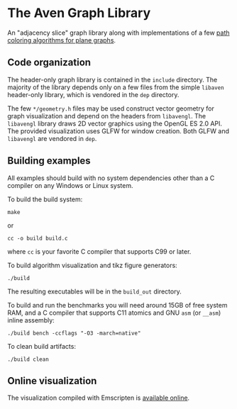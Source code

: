# The Aven Graph Library

An "adjacency slice" graph library along with implementations
of a few [path coloring algorithms for plane graphs][2].

## Code organization

The header-only graph library is contained in the `include` directory.
The majority of the library depends only on a few files from
the simple `libaven` header-only library, which is vendored in the
`dep` directory.

The few `*/geometry.h` files may be used construct vector geometry
for graph visualization and depend on the headers from
`libavengl`. The `libavengl` library draws 2D vector
graphics using the OpenGL ES 2.0 API.
The provided visualization uses GLFW for window creation.
Both GLFW and `libavengl` are vendored in `dep`.

## Building examples

All examples should build with no system dependencies other
than a C compiler on any Windows or Linux system.

To build the build system:

```Shell
make
```
or
```Shell
cc -o build build.c
```
where `cc` is your favorite C compiler that supports C99 or later.

To build algorithm visualization and tikz figure generators:
```
./build
```
The resulting executables will be in the `build_out` directory.

To build and run the benchmarks you will need around 15GB of free system RAM,
and a C compiler that supports C11
atomics and GNU `asm` (or `__asm`) inline assembly:
```
./build bench -ccflags "-O3 -march=native"
```

To clean build artifacts:
```
./build clean
```

## Online visualization

The visualization compiled with Emscripten is [available online][1].

[1]: https://musing.permutationlock.com/static/triangulate/visualization.html
[2]: https://github.com/permutationlock/implpathcol_paper
